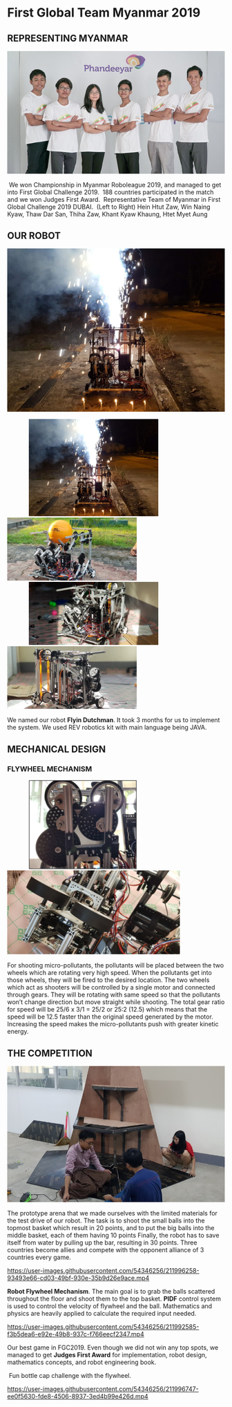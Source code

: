 # First Global Team Myanmar 2019

## REPRESENTING MYANMAR
![](./Photos/Team.jpg)

​        We won Championship in Myanmar Roboleague 2019, and managed to get into First Global Challenge 2019.
​        188 countries participated in the match and we won Judges First Award.
​        Representative Team of Myanmar in First Global Challenge 2019 DUBAI.
​        (Left to Right) Hein Htut Zaw, Win Naing Kyaw, Thaw Dar San, Thiha Zaw, Khant Kyaw Khaung, Htet Myet Aung
 
## OUR ROBOT
![](./Photos/FlyingDutchman.jpg)

<img src="./Photos/FlyingDutchman.jpg" width="300" hspace="50"/><img src="./Photos/FlyingDutchman1.jpg" width="300"/> 
<img src="./Photos/FlyingDutchman2.jpg" width="300" hspace="50"/><img src="./Photos/FlyingDutchman3.jpg" width="300"/> 


​We named our robot **Flyin Dutchman**. It took 3 months for us to implement the system. We used REV robotics kit with main language being JAVA. 

## MECHANICAL DESIGN
### FLYWHEEL MECHANISM

<img src="./Photos/Gears.jpg" width="250" hspace="50"/><img src="./Photos/ShootingMechanism.jpg" width="400"/> 
   
For shooting micro-pollutants, the pollutants will be placed between the two wheels which are rotating very high speed. When the pollutants get into those wheels, they will be fired to the desired location. 
The two wheels which act as shooters will be controlled by a single motor and connected through gears. They will be rotating with same speed so that the pollutants won’t change direction but move straight while shooting. 
The total gear ratio for speed will be 25/6 x  3/1 = 25/2  or 25:2 (12.5) which means that the speed will be 12.5 faster than the original speed generated by the motor. Increasing the speed makes the micro-pollutants push with greater kinetic energy.

### 

## THE COMPETITION
![](./Photos/Arena.jpg)

​The prototype arena that we made ourselves with the limited materials for the test drive of our robot.
​The task is to shoot the small balls into the topmost basket which result in 20 points, and to put the big balls into the middle basket, each of them having 10 points
​Finally, the robot has to save itself from water by pulling up the bar, resulting in 30 points.
​Three countries become allies and compete with the opponent alliance of 3 countries every game. 

https://user-images.githubusercontent.com/54346256/211996258-93493e66-cd03-49bf-930e-35b9d26e9ace.mp4

​**Robot Flywheel Mechanism**. The main goal is to grab the balls scattered throughout the floor and shoot them to the top basket.
​**PIDF** control system is used to control the velocity of flywheel and the ball.
​Mathematics and physics are heavily applied to calculate the required input needed.

https://user-images.githubusercontent.com/54346256/211992585-f3b5dea6-e92e-49b8-937c-f766eecf2347.mp4

​Our best game in FGC2019.
​Even though we did not win any top spots, we managed to get **Judges First Award** for implementation, robot design, mathematics concepts, and robot engineering book.



​        Fun bottle cap challenge with the flywheel.




https://user-images.githubusercontent.com/54346256/211996747-ee0f5630-fde8-4506-8937-3ed4b99e426d.mp4

